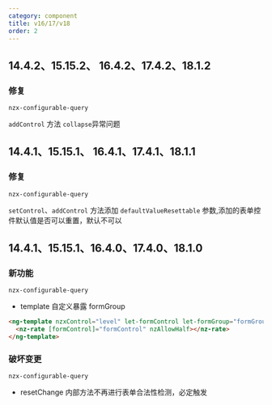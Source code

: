 ```yaml
---
category: component
title: v16/17/v18
order: 2
---
```


## 14.4.2、15.15.2、 16.4.2、17.4.2、18.1.2

### 修复

`nzx-configurable-query`

`addControl` 方法 `collapse`异常问题

## 14.4.1、15.15.1、 16.4.1、17.4.1、18.1.1

### 修复

`nzx-configurable-query`

`setControl`、`addControl` 方法添加 `defaultValueResettable` 参数,添加的表单控件默认值是否可以重置，默认不可以

## 14.4.1、15.15.1、16.4.0、17.4.0、18.1.0

### 新功能

`nzx-configurable-query`

- template 自定义暴露 formGroup

```html
<ng-template nzxControl="level" let-formControl let-formGroup="formGroup">
  <nz-rate [formControl]="formControl" nzAllowHalf></nz-rate>
</ng-template>
```

### 破坏变更

`nzx-configurable-query`

- resetChange 内部方法不再进行表单合法性检测，必定触发
